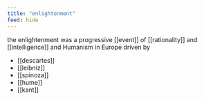 ```yaml
---
title: "enlightenment"
feed: hide
---
```


the enlightenment was a progressive [[event]] of [[rationality]] and [[intelligence]] and Humanism in Europe driven by

- [[descartes]]
- [[leibniz]]
- [[spinoza]]
- [[hume]]
- [[kant]]